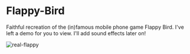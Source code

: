 # Flappy-Bird

Faithful recreation of the (in)famous mobile phone game Flappy Bird. I've left a demo for you to view. I'll add sound effects later on!


![real-flappy](https://user-images.githubusercontent.com/32966645/55277842-d6b44f80-52da-11e9-9141-bd96cbb276e9.gif)

